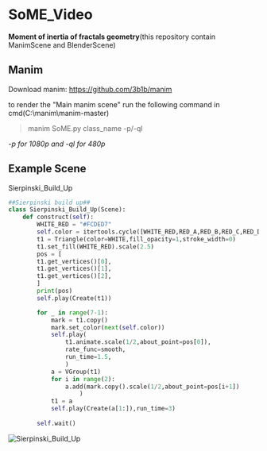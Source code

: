 # SoME_Video
**Moment of inertia of fractals geometry**(this repository contain ManimScene and BlenderScene)

## Manim
Download manim: https://github.com/3b1b/manim

to render the "Main manim scene" run the following command in cmd(C:\manim\manim-master)
>manim SoME.py class_name -p/-ql

*-p for 1080p and -ql for 480p*

## Example Scene
Sierpinski_Build_Up
```python
##Sierpinski build up##
class Sierpinski_Build_Up(Scene):
    def construct(self):
        WHITE_RED = "#FCDED7"
        self.color = itertools.cycle([WHITE_RED,RED_A,RED_B,RED_C,RED_D,RED_E])
        t1 = Triangle(color=WHITE,fill_opacity=1,stroke_width=0)
        t1.set_fill(WHITE_RED).scale(2.5)
        pos = [
        t1.get_vertices()[0],
        t1.get_vertices()[1],
        t1.get_vertices()[2],
        ]
        print(pos)
        self.play(Create(t1))

        for _ in range(7-1):
            mark = t1.copy()
            mark.set_color(next(self.color))
            self.play(
                t1.animate.scale(1/2,about_point=pos[0]),
                rate_func=smooth,
                run_time=1.5,
                )
            a = VGroup(t1)
            for i in range(2):
                a.add(mark.copy().scale(1/2,about_point=pos[i+1])
                    )
            t1 = a
            self.play(Create(a[1:]),run_time=3)
        
        self.wait()
```
![Sierpinski_Build_Up](https://github.com/thanniti/SoME_Video/blob/main/Media/Sierpinski_Build_Up.gif)


